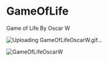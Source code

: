 # GameOfLife
 Game of Life By Oscar W

 ![Uploading GameOfLifeOscarW.gif…]()

![GameOfLifeOscarW](https://github.com/Achban1/GameOfLife/assets/142992113/e93e5901-c026-443c-b3ab-543fc745ce3b)
